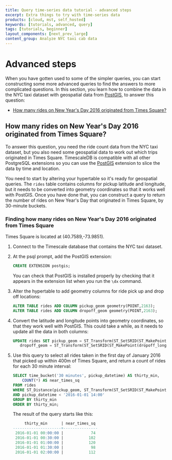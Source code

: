```yaml
---
title: Query time-series data tutorial - advanced steps
excerpt: Extra things to try with time-series data
products: [cloud, mst, self_hosted]
keywords: [tutorials, advanced, query]
tags: [tutorials, beginner]
layout_components: [next_prev_large]
content_group: Analyze NYC taxi cab data
---
```


# Advanced steps

When you have gotten used to some of the simpler queries, you can start
constructing some more advanced queries to find the answers to more complicated
questions. In this section, you learn how to combine the data in the NYC taxi
dataset with geospatial data from [PostGIS][postgis], to answer this question:

*   [How many rides on New Year's Day 2016 originated from Times Square?](#how-many-rides-on-new-years-day-2016-originated-from-times-square)

## How many rides on New Year's Day 2016 originated from Times Square?

To answer this question, you need the ride count data from the NYC taxi dataset,
but you also need some geospatial data to work out which trips originated in
Times Square. TimescaleDB is compatible with all other PostgreSQL extensions so
you can use the [PostGIS][postgis] extension to slice the data by time and
location.

You need to start by altering your hypertable so it's ready for geospatial
queries. The `rides` table contains columns for pickup latitude and longitude,
but it needs to be converted into geometry coordinates so that it works well
with PostGIS. Once you have done that, you can construct a query to return the
number of rides on New Year's Day that originated in Times Square, by 30-minute
buckets.

<Procedure>

### Finding how many rides on New Year's Day 2016 originated from Times Square

<Highlight type="note">
Times Square is located at (40.7589,-73.9851).
</Highlight>

1.  Connect to the Timescale database that contains the NYC taxi dataset.
2.  At the psql prompt, add the PostGIS extension:

    ```sql
    CREATE EXTENSION postgis;
    ```

    You can check that PostGIS is installed properly by checking that it appears
    in the extension list when you run the `\dx` command.
3.  Alter the hypertable to add geometry columns for ride pick up and drop off
    locations:

    ```sql
    ALTER TABLE rides ADD COLUMN pickup_geom geometry(POINT,2163);
    ALTER TABLE rides ADD COLUMN dropoff_geom geometry(POINT,2163);
    ```

4.  Convert the latitude and longitude points into geometry coordinates, so that
    they work well with PostGIS. This could take a while, as it needs to update
    all the data in both columns:

    ```sql
    UPDATE rides SET pickup_geom = ST_Transform(ST_SetSRID(ST_MakePoint(pickup_longitude,pickup_latitude),4326),2163),
       dropoff_geom = ST_Transform(ST_SetSRID(ST_MakePoint(dropoff_longitude,dropoff_latitude),4326),2163);
    ```

5.  Use this query to select all rides taken in the first day of January 2016
    that picked up within 400m of Times Square, and return a count of rides for
    each 30 minute interval:

    ```sql
    SELECT time_bucket('30 minutes', pickup_datetime) AS thirty_min,
        COUNT(*) AS near_times_sq
    FROM rides
    WHERE ST_Distance(pickup_geom, ST_Transform(ST_SetSRID(ST_MakePoint(-73.9851,40.7589),4326),2163)) < 400
    AND pickup_datetime < '2016-01-01 14:00'
    GROUP BY thirty_min
    ORDER BY thirty_min;
    ```

    The result of the query starts like this:

    ```sql
         thirty_min      | near_times_sq
    ---------------------+---------------
     2016-01-01 00:00:00 |            74
     2016-01-01 00:30:00 |           102
     2016-01-01 01:00:00 |           120
     2016-01-01 01:30:00 |            98
     2016-01-01 02:00:00 |           112
    ```

</Procedure>

[postgis]: http://postgis.net/
